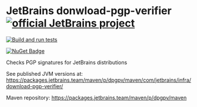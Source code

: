# JetBrains donwload-pgp-verifier [![official JetBrains project](https://jb.gg/badges/official.svg)](https://confluence.jetbrains.com/display/ALL/JetBrains+on+GitHub)

[![Build and run tests](https://github.com/JetBrains/download-pgp-verifier/actions/workflows/build-and-test.yml/badge.svg)](https://github.com/JetBrains/download-pgp-verifier/actions/workflows/build-and-test.yml)

[![NuGet Badge](https://buildstats.info/nuget/JetBrains.DownloadPgpVerifier)](https://www.nuget.org/packages/JetBrains.DownloadPgpVerifier)

Checks PGP signatures for JetBrains distributions

See published JVM versions at: https://packages.jetbrains.team/maven/p/dpgpv/maven/com/jetbrains/infra/download-pgp-verifier/

Maven repository: https://packages.jetbrains.team/maven/p/dpgpv/maven
